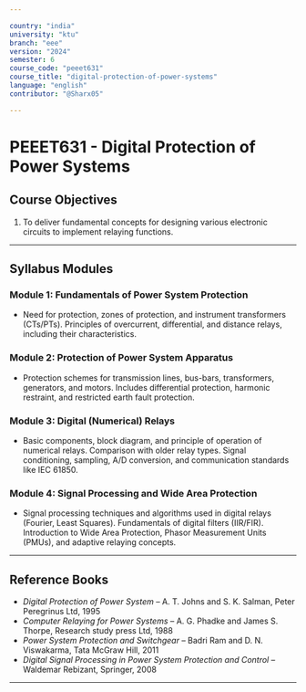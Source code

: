 ```yaml
---

country: "india"
university: "ktu"
branch: "eee"
version: "2024"
semester: 6
course_code: "peeet631"
course_title: "digital-protection-of-power-systems"
language: "english"
contributor: "@Sharx05"

---
```


# PEEET631 - Digital Protection of Power Systems

## Course Objectives

1.  To deliver fundamental concepts for designing various electronic circuits to implement relaying functions.

---

## Syllabus Modules

### Module 1: Fundamentals of Power System Protection

-   Need for protection, zones of protection, and instrument transformers (CTs/PTs). Principles of overcurrent, differential, and distance relays, including their characteristics.

### Module 2: Protection of Power System Apparatus

-   Protection schemes for transmission lines, bus-bars, transformers, generators, and motors. Includes differential protection, harmonic restraint, and restricted earth fault protection.

### Module 3: Digital (Numerical) Relays

-   Basic components, block diagram, and principle of operation of numerical relays. Comparison with older relay types. Signal conditioning, sampling, A/D conversion, and communication standards like IEC 61850.

### Module 4: Signal Processing and Wide Area Protection

-   Signal processing techniques and algorithms used in digital relays (Fourier, Least Squares). Fundamentals of digital filters (IIR/FIR). Introduction to Wide Area Protection, Phasor Measurement Units (PMUs), and adaptive relaying concepts.

---

## Reference Books

-   *Digital Protection of Power System* – A. T. Johns and S. K. Salman, Peter Peregrinus Ltd, 1995
-   *Computer Relaying for Power Systems* – A. G. Phadke and James S. Thorpe, Research study press Ltd, 1988
-   *Power System Protection and Switchgear* – Badri Ram and D. N. Viswakarma, Tata McGraw Hill, 2011
-   *Digital Signal Processing in Power System Protection and Control* – Waldemar Rebizant, Springer, 2008

---
